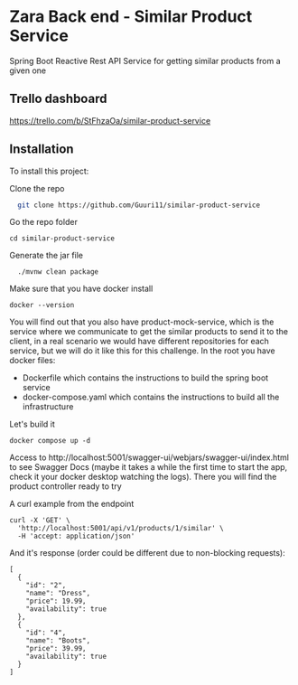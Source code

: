 # Zara Back end - Similar Product Service

Spring Boot Reactive Rest API Service for getting similar products from a given one

## Trello dashboard

https://trello.com/b/StFhzaOa/similar-product-service

## Installation

To install this project:

Clone the repo

```bash
  git clone https://github.com/Guuri11/similar-product-service
```

Go the repo folder

```
cd similar-product-service
```

Generate the jar file

```
  ./mvnw clean package
```

Make sure that you have docker install

```
docker --version
```

You will find out that you also have product-mock-service, which is the service where we communicate
to get the similar products to send it to the client, in a real scenario we would have different
repositories for each service, but we will do it like this for this challenge. In the root you have
docker files:

- Dockerfile which contains the instructions to build the spring boot service
- docker-compose.yaml which contains the instructions to build all the infrastructure

Let's build it

```
docker compose up -d 
```

Access to http://localhost:5001/swagger-ui/webjars/swagger-ui/index.html to see Swagger Docs (maybe
it takes a while the first time to start the app, check it your docker desktop watching the logs).
There
you will find the
product controller ready to try

A curl example from the endpoint

````
curl -X 'GET' \
  'http://localhost:5001/api/v1/products/1/similar' \
  -H 'accept: application/json'
````

And it's response (order could be different due to non-blocking requests):

```
[
  {
    "id": "2",
    "name": "Dress",
    "price": 19.99,
    "availability": true
  },
  {
    "id": "4",
    "name": "Boots",
    "price": 39.99,
    "availability": true
  }
]
```

